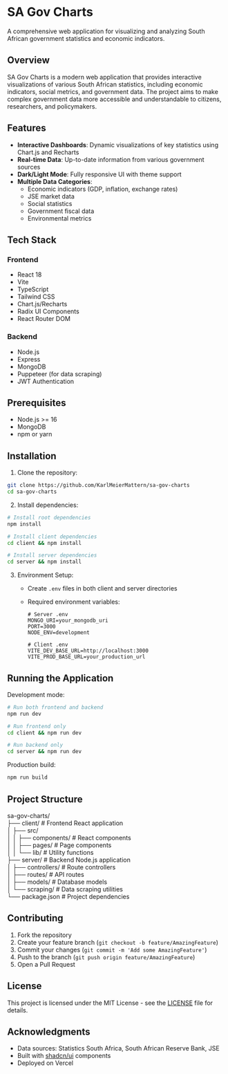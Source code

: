 # SA Gov Charts

A comprehensive web application for visualizing and analyzing South African government statistics and economic indicators.

## Overview

SA Gov Charts is a modern web application that provides interactive visualizations of various South African statistics, including economic indicators, social metrics, and government data. The project aims to make complex government data more accessible and understandable to citizens, researchers, and policymakers.

## Features

- **Interactive Dashboards**: Dynamic visualizations of key statistics using Chart.js and Recharts
- **Real-time Data**: Up-to-date information from various government sources
- **Dark/Light Mode**: Fully responsive UI with theme support
- **Multiple Data Categories**:
  - Economic indicators (GDP, inflation, exchange rates)
  - JSE market data
  - Social statistics
  - Government fiscal data
  - Environmental metrics

## Tech Stack

### Frontend

- React 18
- Vite
- TypeScript
- Tailwind CSS
- Chart.js/Recharts
- Radix UI Components
- React Router DOM

### Backend

- Node.js
- Express
- MongoDB
- Puppeteer (for data scraping)
- JWT Authentication

## Prerequisites

- Node.js >= 16
- MongoDB
- npm or yarn

## Installation

1. Clone the repository:

```bash
git clone https://github.com/KarlMeierMattern/sa-gov-charts
cd sa-gov-charts
```

2. Install dependencies:

```bash
# Install root dependencies
npm install

# Install client dependencies
cd client && npm install

# Install server dependencies
cd server && npm install
```

3. Environment Setup:

   - Create `.env` files in both client and server directories
   - Required environment variables:

     ```
     # Server .env
     MONGO_URI=your_mongodb_uri
     PORT=3000
     NODE_ENV=development

     # Client .env
     VITE_DEV_BASE_URL=http://localhost:3000
     VITE_PROD_BASE_URL=your_production_url
     ```

## Running the Application

Development mode:

```bash
# Run both frontend and backend
npm run dev

# Run frontend only
cd client && npm run dev

# Run backend only
cd server && npm run dev
```

Production build:

```bash
npm run build
```

## Project Structure

sa-gov-charts/  
├── client/ # Frontend React application  
│ ├── src/  
│ │ ├── components/ # React components  
│ │ ├── pages/ # Page components  
│ │ └── lib/ # Utility functions  
├── server/ # Backend Node.js application  
│ ├── controllers/ # Route controllers  
│ ├── routes/ # API routes  
│ ├── models/ # Database models  
│ └── scraping/ # Data scraping utilities  
└── package.json # Project dependencies

## Contributing

1. Fork the repository
2. Create your feature branch (`git checkout -b feature/AmazingFeature`)
3. Commit your changes (`git commit -m 'Add some AmazingFeature'`)
4. Push to the branch (`git push origin feature/AmazingFeature`)
5. Open a Pull Request

## License

This project is licensed under the MIT License - see the [LICENSE](LICENSE) file for details.

## Acknowledgments

- Data sources: Statistics South Africa, South African Reserve Bank, JSE
- Built with [shadcn/ui](https://ui.shadcn.com/) components
- Deployed on Vercel
